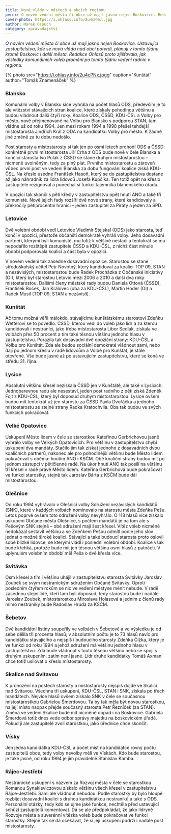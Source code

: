 ```yaml
---
title: Nové vlády v městech a obcích regionu
perex: O novém vedení města či obce už mají jasno nejen Boskovice. Redakce Ohlasů  zjišťovala, jak výsledky komunálních voleb promění po tomto týdnu vedení radnic v regionu.
cover-photo: https://i.ohlasy.info/2u4cPNxl.jpg
author: Marek Osouch
category: zpravodajství
---
```


*O novém vedení města či obce už mají jasno nejen Boskovice. Ustavující zastupitelstva, kde se nová vláda nad obcí potvrdí, plánují v tomto týdnu kromě Boskovic i další města. Redakce Ohlasů proto zjišťovala, jak výsledky komunálních voleb promění po tomto týdnu vedení radnic v regionu.*

{% photo src="https://i.ohlasy.info/2u4cPNx.jpgg" caption="Kunštát" author="Tomáš Znamenáček" %}

### Blansko

Komunální volby v Blansku sice vyhrála na počet hlasů ODS, především je to ale vítězství stávajících stran koalice, které získaly pohodlnou většinu a budou vládnout další čtyři roky. Koalice ODS, ČSSD, KDU-ČSL a Volby pro město, nově přejmenované na Volbu pro Blansko s podporou STAN, tam vládne už od roku 1994. Jen mezi rokem 1994 a 1998 přešel tehdejší místostarosta Jindřich Král z ODA na kandidátku Volby pro město. K žádné jiné změně za tu dobu nedošlo.

Post starosty a místostarosty si tak jen po osmi letech prohodí ODS a ČSSD: konkrétně první místostarosta Jiří Crha z ODS bude nově v čele Blanska a končící starosta Ivo Polák z ČSSD se stane druhým místostarostou – nicméně uvolněným, tedy za plný plat. Prvního místostarostu a zároveň vůbec první post ve vedení Blanska za dobu fungování koalice získá KDU-ČSL. Na křeslo usedne František Hasoň, který se do zastupitelstva dostane až jako náhradník za lídra lidovců Josefa Kupčíka. Ten totiž opět na křeslo zastupitele rezignoval a ponechal si funkci tajemníka blanenského úřadu.

V opozici tak skončí s pěti křesly v zastupitelstvu opět hnutí ANO a také tři komunisté. Nově jejich řady rozšíří dvě nové strany, které kandidovaly a překročily pětiprocentní hranici – jeden zastupitel za Piráty a jeden za SPD.

### Letovice

Dvě volební období vedl Letovice Vladimír Stejskal (ODS) jako starosta, teď končí v opozici, přestože občanští demokraté vyhráli volby. Jeho dosavadní partneři, kterými byli komunisté, mu totiž k většině nestačí a tentokrát se mu nepodařilo rozštěpit zastupitele ČSSD a KDU-ČSL, z nichž část minulé období podporovala koalici a část byla v opozici.

V novém vedení tak zasedne dosavadní opozice. Starostou se stane středoškolský učitel Petr Novotný, který kandidoval za koalici TOP 09, STAN a nezávislých, místostarostou bude Radek Procházka z Občanské iniciativy (OI), který byl starostou Letovic mezi 2006 a 2010 a další dva roky místostarostou. Dalšími členy městské rady budou Daniela Ottová (ČSSD), František Boček, Jan Královec (oba za KDU-ČSL), Martin Hoder (OI) a Radek Musil (TOP 09, STAN a nezávislí).

### Kunštát

Ač tomu možná věřil málokdo, stávajícímu kunštátskému starostovi Zdeňku Wetterovi se to povedlo. ČSSD, kterou vedl do voleb jako lídr a za kterou kandidovali i nestraníci, jako třeba místostarosta Libor Sedlák, získala ve volbách přes 50 procent a tím také těsnou většinu jednoho hlasu v zastupitelstvu. Porazila tak dosavadní dvě opoziční strany: KDU-ČSL a Volbu pro Kunštát. Zda ale budou sociální demokraté vládnout sami, nebo dají po jednom křeslu v radě lidovcům a Volbě pro Kunštát, je stále otevřené. Vše bude jasné až po ustavujícím zastupitelstvu, které se koná ve středu 31. října.

### Lysice

Absolutní většinu křesel nezískala ČSSD jen v Kunštátě, ale také v Lysicích. Jednobarevnou radu ale nesestaví, jeden post radního z pěti získá Zdeněk Fojt z KDU-ČSL, který byl doposud druhým místostarostou. Lysice ovšem budou mít tentokrát už jen starostu za ČSSD Pavla Dvořáčka a jednoho místostarostu ze stejné strany Radka Kratochvila. Oba tak budou ve svých funkcích pokračovat.

### Velké Opatovice

Uskupení Město lidem v čele se starostkou Kateřinou Gerbrichovou jasně vyhrálo volby ve Velkých Opatovicích. Pro většinu v zastupitelstvu chybí uskupení dva mandáty. Stačilo jim tak získat jednoho z dosavadních dvou koaličních partnerů, nakonec ale pro pohodlnější většinu bude Město lidem pokračovat s oběma: hnutím ANO i KSČM. Obě koaliční strany budou mít po jednom zástupci v pětičlenné radě. Na úkor hnutí ANO tak posílí na většinu tří křesel v radě právě Město lidem. Kateřina Gerbrichová bude pokračovat ve funkci starostky, stejně tak Jaroslav Bárta z KSČM bude dál místostarostou.

### Olešnice

Od roku 1994 vyhrávalo v Olešnici volby Sdružení nezávislých kandidátů (SNK), které v každých volbách nominovalo na starostu města Zdeňka Pešu. Letos poprvé ovšem toto sdružení volby nevyhrálo. O 118 hlasů více získalo uskupení Občané města Olešnice, s počtem mandátů je na tom ale s Pešovým SNK stejně – obě sdružení mají šest křesel. Vítěz voleb nicméně nedokázal sestavit většinu a se Zdeňkem Pešou odmítl podle jeho slov jednat o možné široké koalici. Stávající a také budoucí starosta proto oslovil sobě blízké lidovce, se kterými vládl i poslední volební období. Koalice však bude křehká, protože bude mít jen těsnou většinu osmi hlasů z patnácti. V uplynulém volebním období měl Peša o dvě křesla více.

### Svitávka

Osm křesel a tím i většinu uhájil v zastupitelstvu starosta Svitávky Jaroslav Zoubek se svým nestranickým sdružením Občané Svitávky. Oproti posledním čtyřem rokům se nic ve vedení městyse měnit nebude. V radě zasednou stejní lidé, kteří tam byli doposud, tedy starostou bude i nadále Jaroslav Zoubek, místostarostkou Miroslava Holasová a jedním z členů rady mimo nestraníky bude Radoslav Hruda za KSČM.

### Šebetov

Dvě kandidátní listiny soupeřily ve volbách v Šebetově a ve výsledku je od sebe dělila tři procenta hlasů; v absolutním počtu je to 73 hlasů navíc pro kandidátku stávajícího a nejspíš i budoucího starosty Zdeňka Čížka, který je ve funkci od roku 1994 a jehož sdružení má většinu jednoho hlasu v zastupitelstvu. Zda bude vládnout s touto těsnou většinu nebo se spojí s druhým uskupením, zatím není jasné. Lídr druhé kandidátky Tomáš Axman chce totiž usilovat o křeslo místostarosty.

### Skalice nad Svitavou

K prohození na postech starosty a místostarosty nejspíš dojde ve Skalici nad Svitavou. Všechna tři uskupení, KDU-ČSL, STAN i SNK, získala po třech mandátech. Nejvíce hlasů ovšem získalo SNK v čele se současnou místostarostkou Gabrielou Šmerdovou. Ta by tak měla být novou starostkou, na její místo naopak přejde současný starosta Petr Řezníček (za STAN). Změna ve vedení Skalice bude mít nicméně dopad i na Boskovice. Gabriela Šmerdová totiž dnes vede odbor správy majetku na boskovickém úřadě. Pokud ji ale zastupitelé zvolí starostkou, jako úřednice chce skončit.

### Vísky

Jen jedna kandidátka KDU-ČSL a počet míst na kandidátce rovný počtu zastupitelů obce, tedy volby nevolby měli ve Vískách. Kdo bude starostou, je také jasné, od roku 1994 je jím pravidelně Stanislav Kamba.

### Rájec-Jestřebí

Nestranické uskupení s názvem za Rozvoj města v čele se starostkou Romanou Synakieviczovou získalo většinu všech křesel v zastupitelstvu Rájce-Jestřebí. Sami ale vládnout nebudou. Podle starostky by bylo hloupé rozbíjet dosavadní koalici s druhou kandidátkou nestraníků a také s ODS. Personální otázky, tedy kdo se ujme jaké funkce, nechtěla před ustavující schůzí zastupitelů komentovat. Dá se ale předpokládat, že jako lídryně Rozvoje města a suverénní vítězka voleb bude pokračovat ve funkci starostky. Stejně tak se dá očekávat, že si její uskupení podrží i nadále post místostarosty.
